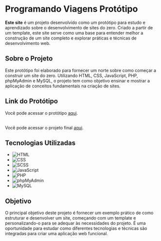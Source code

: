 # Programando Viagens Protótipo

 **Este site** é um projeto desenvolvido como um protótipo para estudo e aprendizado sobre o desenvolvimento de sites do zero. Criado a partir de um template, este site serve como uma base para entender melhor a construção de um site completo e explorar práticas e técnicas de desenvolvimento web.

## Sobre o Projeto

Este protótipo foi elaborado para fornecer um norte sobre como começar a construir um site do zero. Utilizando HTML, CSS, JavaScript, PHP, phpMyAdmin e MySQL, o projeto tem como objetivo ensinar e mostrar a aplicação de conceitos fundamentais na criação de sites.

## Link do Protótipo

Você pode acessar o protótipo [aqui](https://programandoviagensprototipo.vercel.app). <br><br>

Você pode acessar o projeto final [aqui](https://programandoviagens.vercel.app).


## Tecnologias Utilizadas

- ![HTML](https://img.shields.io/badge/HTML-E34F26?style=flat&logo=html5&logoColor=white)
- ![CSS](https://img.shields.io/badge/CSS-1572B6?style=flat&logo=css3&logoColor=white)
- ![SCSS](https://img.shields.io/badge/SCSS-CC6699?style=flat&logo=sass&logoColor=white)
- ![JavaScript](https://img.shields.io/badge/JavaScript-F7DF1C?style=flat&logo=javascript&logoColor=black)
- ![PHP](https://img.shields.io/badge/PHP-777BB4?style=flat&logo=php&logoColor=white)
- ![phpMyAdmin](https://img.shields.io/badge/phpMyAdmin-6C78C5?style=flat&logo=phpmyadmin&logoColor=white)
- ![MySQL](https://img.shields.io/badge/MySQL-4479A1?style=flat&logo=mysql&logoColor=white)

## Objetivo

O principal objetivo deste projeto é fornecer um exemplo prático de como estruturar e desenvolver um site, começando com um template e personalizando-o para se adequar às necessidades do projeto. É uma oportunidade para estudar como diferentes tecnologias e técnicas são integradas para criar uma aplicação web funcional.
